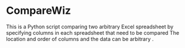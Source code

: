 # CompareWiz
This is a Python script comparing two arbitrary Excel spreadsheet by specifying columns in each spreadsheet that need to be compared
The location and order of columns and the data can be arbitrary .
